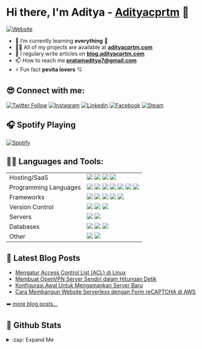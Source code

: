 # Hi there, I'm Aditya - [Adityacprtm][website] 👋

[![Website](https://img.shields.io/website?label=Adityacprtm.com&style=for-the-badge&url=https%3A%2F%2Fadityacprtm.com)](https://adityacprtm.com)

-   🌱 I’m currently learning **everything** 🤣
-   👨‍💻 All of my projects are available at **[adityacprtm.com](https://adityacprtm.com)**
-   📝 I regulary write articles on **[blog.adityacprtm.com](https://blog.adityacprtm.com)**
-   📫 How to reach me **pratamaditya7@gmail.com**
-   ⚡ Fun fact **pevita lovers** 💘

## 😎 Connect with me:

[![Twitter Follow](https://img.shields.io/badge/twitter-%231DA1F2.svg?&style=for-the-badge&logo=twitter&logoColor=white)][twitter]
[![Instagram](https://img.shields.io/badge/instagram-%23E4405F.svg?&style=for-the-badge&logo=instagram&logoColor=white)][instagram]
[![Linkedin](https://img.shields.io/badge/linkedin-%230077B5.svg?&style=for-the-badge&logo=linkedin&logoColor=white)][linkedin]
[![Facebook](https://img.shields.io/badge/facebook-%231877F2.svg?&style=for-the-badge&logo=facebook&logoColor=white)][facebook]
[![Steam](https://img.shields.io/badge/Steam-%23000000.svg?&style=for-the-badge&logo=steam&logoColor=white)][steam]

## 🎧 Spotify Playing

[![Spotify](https://spotify-now-playing.adityacprtm.vercel.app/api/spotify)](https://open.spotify.com/user/pratamaditya7)

## 👨‍💻 Languages and Tools:

|                       |                                                                                                                                                                                                                                                                                                                                                                                                                                                                                                                                                                                                                                                                                                                                                                                     |
| --------------------- | ----------------------------------------------------------------------------------------------------------------------------------------------------------------------------------------------------------------------------------------------------------------------------------------------------------------------------------------------------------------------------------------------------------------------------------------------------------------------------------------------------------------------------------------------------------------------------------------------------------------------------------------------------------------------------------------------------------------------------------------------------------------------------------- |
| Hosting/SaaS          | ![](https://img.shields.io/badge/AWS%20-%23FF9900.svg?&style=for-the-badge&logo=amazon-aws&logoColor=white) ![](https://img.shields.io/badge/azure%20-%230072C6.svg?&style=for-the-badge&logo=azure-devops&logoColor=white) ![](https://img.shields.io/badge/heroku%20-%23430098.svg?&style=for-the-badge&logo=heroku&logoColor=white) ![](https://img.shields.io/badge/Google%20Cloud%20-%234285F4.svg?&style=for-the-badge&logo=google-cloud&logoColor=white)                                                                                                                                                                                                                                                                                                                     |
| Programming Languages | ![](https://img.shields.io/badge/node.js%20-%2343853D.svg?&style=for-the-badge&logo=node.js&logoColor=white) ![](https://img.shields.io/badge/javascript%20-%23323330.svg?&style=for-the-badge&logo=javascript&logoColor=%23F7DF1E) ![](https://img.shields.io/badge/html5%20-%23E34F26.svg?&style=for-the-badge&logo=html5&logoColor=white) ![](https://img.shields.io/badge/css3%20-%231572B6.svg?&style=for-the-badge&logo=css3&logoColor=white) ![](https://img.shields.io/badge/python%20-%2314354C.svg?&style=for-the-badge&logo=python&logoColor=white) ![](https://img.shields.io/badge/php-%23777BB4.svg?&style=for-the-badge&logo=php&logoColor=white) ![](https://img.shields.io/badge/shell_script%20-%23121011.svg?&style=for-the-badge&logo=gnu-bash&logoColor=white) |
| Frameworks            | ![](https://img.shields.io/badge/express.js%20-%23404d59.svg?&style=for-the-badge) ![](https://img.shields.io/badge/vuejs%20-%2335495e.svg?&style=for-the-badge&logo=vue.js&logoColor=%234FC08D) ![](https://img.shields.io/badge/bootstrap%20-%23563D7C.svg?&style=for-the-badge&logo=bootstrap&logoColor=white) ![](https://img.shields.io/badge/jquery%20-%230769AD.svg?&style=for-the-badge&logo=jquery&logoColor=white) ![](https://img.shields.io/badge/laravel%20-%23FF2D20.svg?&style=for-the-badge&logo=laravel&logoColor=white)                                                                                                                                                                                                                                           |
| Version Control       | ![](https://img.shields.io/badge/git%20-%23F05033.svg?&style=for-the-badge&logo=git&logoColor=white) ![](https://img.shields.io/badge/gitlab%20-%23181717.svg?&style=for-the-badge&logo=gitlab&logoColor=white) ![](https://img.shields.io/badge/github%20-%23121011.svg?&style=for-the-badge&logo=github&logoColor=white)                                                                                                                                                                                                                                                                                                                                                                                                                                                          |
| Servers               | ![](https://img.shields.io/badge/apache%20-%23D42029.svg?&style=for-the-badge&logo=apache&logoColor=white) ![](https://img.shields.io/badge/nginx%20-%23009639.svg?&style=for-the-badge&logo=nginx&logoColor=white)                                                                                                                                                                                                                                                                                                                                                                                                                                                                                                                                                                 |
| Databases             | ![](https://img.shields.io/badge/mysql-%2300f.svg?&style=for-the-badge&logo=mysql&logoColor=white) ![](https://img.shields.io/badge/MongoDB-%234ea94b.svg?&style=for-the-badge&logo=mongodb&logoColor=white) ![](https://img.shields.io/badge/sqlite-%2307405e.svg?&style=for-the-badge&logo=sqlite&logoColor=white)                                                                                                                                                                                                                                                                                                                                                                                                                                                                |
| Other                 | ![](https://img.shields.io/badge/docker%20-%230db7ed.svg?&style=for-the-badge&logo=docker&logoColor=white) ![](https://img.shields.io/badge/vagrant%20-%231563FF.svg?&style=for-the-badge&logo=vagrant&logoColor=white)                                                                                                                                                                                                                                                                                                                                                                                                                                                                                                                                                             |

## 📕 Latest Blog Posts

<!-- BLOG-POST-LIST:START -->

-   [Mengatur Access Control List (ACL) di Linux](https://blog.adityacprtm.com/mengatur-access-control-list-acl-di-linux/)
-   [Membuat OpenVPN Server Sendiri dalam Hitungan Detik](https://blog.adityacprtm.com/membuat-openvpn-server-sendiri-dalam-hitungan-detik/)
-   [Konfigurasi Awal Untuk Mengamankan Server Baru](https://blog.adityacprtm.com/konfigurasi-awal-untuk-mengamankan-server-baru/)
-   [Cara Membangun Website Serverless dengan Form reCAPTCHA di AWS](https://blog.adityacprtm.com/cara-membangun-website-serverless-dengan-form-recaptcha-di-aws/)
<!-- BLOG-POST-LIST:END -->

➡️ [more blog posts...](https://blog.adityacprtm.com)

## 🚀 Github Stats

<details>
  <summary>:zap: Expand Me</summary>

![Adityacprtm's github stats](https://github-readme-stats.vercel.app/api?username=adityacprtm&show_icons=true&hide_border=true "Adityacprtm's github stats")

<!--START_SECTION:waka-->
![Lines of code](https://img.shields.io/badge/From%20Hello%20World%20I%27ve%20Written-17.2%20million%20lines%20of%20code-blue)

**🐱 My Github Data** 

> 🏆 68 Contributions in the Year 2020
 > 
> 📦 313.6 kB Used in Github's Storage 
 > 
> 💼 Opted to Hire
 > 
> 📜 34 Public Repositories
 > 
> 🔑 2 Private Repositories 

**I'm an Early 🐤** 

```text
🌞 Morning    58 commits     ████░░░░░░░░░░░░░░░░░░░░░   16.02% 
🌆 Daytime    145 commits    ██████████░░░░░░░░░░░░░░░   40.06% 
🌃 Evening    124 commits    ████████░░░░░░░░░░░░░░░░░   34.25% 
🌙 Night      35 commits     ██░░░░░░░░░░░░░░░░░░░░░░░   9.67%

```
📅 **I'm Most Productive on Wednesday** 

```text
Monday       44 commits     ███░░░░░░░░░░░░░░░░░░░░░░   12.15% 
Tuesday      56 commits     ███░░░░░░░░░░░░░░░░░░░░░░   15.47% 
Wednesday    69 commits     ████░░░░░░░░░░░░░░░░░░░░░   19.06% 
Thursday     65 commits     ████░░░░░░░░░░░░░░░░░░░░░   17.96% 
Friday       26 commits     █░░░░░░░░░░░░░░░░░░░░░░░░   7.18% 
Saturday     63 commits     ████░░░░░░░░░░░░░░░░░░░░░   17.4% 
Sunday       39 commits     ██░░░░░░░░░░░░░░░░░░░░░░░   10.77%

```


📊 **This Week I Spent My Time On** 

```text
💬 Programming Languages: 
Markdown                 4 hrs 10 mins       ██████████░░░░░░░░░░░░░░░   40.06% 
JavaScript               2 hrs 14 mins       █████░░░░░░░░░░░░░░░░░░░░   21.44% 
Go                       1 hr 57 mins        ████░░░░░░░░░░░░░░░░░░░░░   18.81% 
Vue.js                   59 mins             ██░░░░░░░░░░░░░░░░░░░░░░░   9.57% 
YAML                     36 mins             █░░░░░░░░░░░░░░░░░░░░░░░░   5.78%

🔥 Editors: 
VS Code                  10 hrs 25 mins      █████████████████████████   100.0%

💻 Operating System: 
Linux                    10 hrs 4 mins       ████████████████████████░   96.69% 
Windows                  20 mins             ░░░░░░░░░░░░░░░░░░░░░░░░░   3.31%

```

**I Mostly Code in JavaScript** 

```text
JavaScript               7 repos             ██████░░░░░░░░░░░░░░░░░░░   25.93% 
Java                     4 repos             ███░░░░░░░░░░░░░░░░░░░░░░   14.81% 
Python                   3 repos             ██░░░░░░░░░░░░░░░░░░░░░░░   11.11% 
Shell                    3 repos             ██░░░░░░░░░░░░░░░░░░░░░░░   11.11% 
HTML                     3 repos             ██░░░░░░░░░░░░░░░░░░░░░░░   11.11%

```



<!--END_SECTION:waka-->

</details>

[website]: https://adityacprtm.com
[twitter]: https://twitter.com/adityacprtm
[steam]: https://steamcommunity.com/id/adityacprtm
[instagram]: https://instagram.com/adityacprtm
[linkedin]: https://linkedin.com/in/adityacprtm
[facebook]: https://www.facebook.com/adityacprtm
